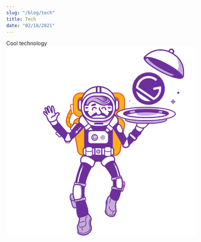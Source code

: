 ```yaml
---
slug: "/blog/tech"
title: Tech
date: "02/18/2021"
---
```


Cool technology
![picture](../images/gatsby-astronaut.png)
